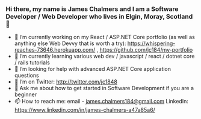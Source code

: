 ### Hi there, my name is James Chalmers and I am a Software Developer / Web Developer who lives in Elgin, Moray, Scotland 👋

<!--
**jc184/jc184** is a ✨ _special_ ✨ repository because its `README.md` (this file) appears on your GitHub profile.

Here are some ideas to get you started:
-->
- 🔭 I’m currently working on my React / ASP.NET Core portfolio (as well as anything else Web Devvy that is worth a try): https://whispering-reaches-73646.herokuapp.com/ , https://github.com/jc184/my-portfolio
- 🌱 I’m currently learning various web dev / javascript / react / dotnet core / rails tutorials
- 🤔 I’m looking for help with advanced ASP.NET Core application questions
- 🤔 I’m on Twitter: http://twitter.com/jc1848
- 💬 Ask me about how to get started in Software Development if you are a beginner
- 📫 How to reach me: email - <james.chalmers184@gmail.com> LinkedIn: https://www.linkedin.com/in/james-chalmers-a47a85a6/
